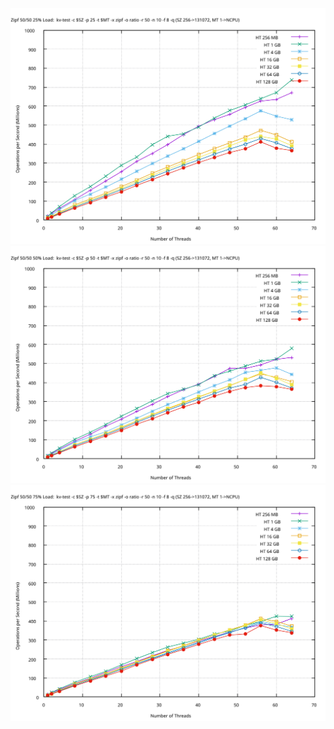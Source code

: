 ![mt_scale_ratio50_25_zipf](mt_scale_ratio50_25_zipf.svg)
![mt_scale_ratio50_50_zipf](mt_scale_ratio50_50_zipf.svg)
![mt_scale_ratio50_75_zipf](mt_scale_ratio50_75_zipf.svg)

